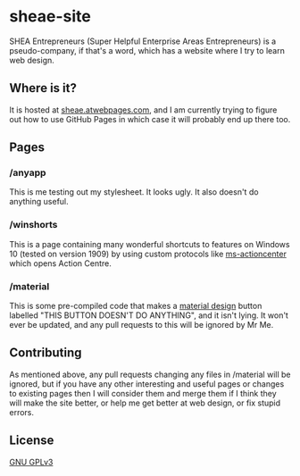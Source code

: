 # sheae-site

SHEA Entrepreneurs (Super Helpful Enterprise Areas Entrepreneurs) is a pseudo-company, if that's a word, which has a website where I try to learn web design.

## Where is it?

It is hosted at [sheae.atwebpages.com](http://sheae.atwebpages.com/), and I am currently trying to figure out how to use GitHub Pages in which case it will probably end up there too.

## Pages

### /anyapp

This is me testing out my stylesheet. It looks ugly. It also doesn't do anything useful.

### /winshorts

This is a page containing many wonderful shortcuts to features on Windows 10 (tested on version 1909) by using custom protocols like [ms-actioncenter](ms-actioncenter://) which opens Action Centre.

### /material

This is some pre-compiled code that makes a [material design](https://www.material.io) button labelled "THIS BUTTON DOESN'T DO ANYTHING", and it isn't lying. It won't ever be updated, and any pull requests to this will be ignored by Mr Me.

## Contributing

As mentioned above, any pull requests changing any files in /material will be ignored, but if you have any other interesting and useful pages or changes to existing pages then I will consider them and merge them if I think they will make the site better, or help me get better at web design, or fix stupid errors.

## License
[GNU GPLv3](https://choosealicense.com/licenses/gpl-3.0/)
